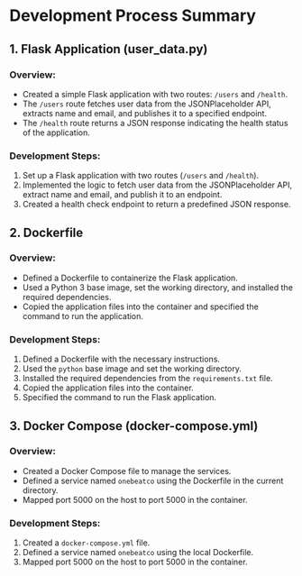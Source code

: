 # Development Process Summary

## 1. Flask Application (user_data.py)

### Overview:
- Created a simple Flask application with two routes: `/users` and `/health`.
- The `/users` route fetches user data from the JSONPlaceholder API, extracts name and email, and publishes it to a specified endpoint.
- The `/health` route returns a JSON response indicating the health status of the application.

### Development Steps:
1. Set up a Flask application with two routes (`/users` and `/health`).
2. Implemented the logic to fetch user data from the JSONPlaceholder API, extract name and email, and publish it to an endpoint.
3. Created a health check endpoint to return a predefined JSON response.

## 2. Dockerfile

### Overview:
- Defined a Dockerfile to containerize the Flask application.
- Used a Python 3 base image, set the working directory, and installed the required dependencies.
- Copied the application files into the container and specified the command to run the application.

### Development Steps:
1. Defined a Dockerfile with the necessary instructions.
2. Used the `python` base image and set the working directory.
3. Installed the required dependencies from the `requirements.txt` file.
4. Copied the application files into the container.
5. Specified the command to run the Flask application.

## 3. Docker Compose (docker-compose.yml)

### Overview:
- Created a Docker Compose file to manage the services.
- Defined a service named `onebeatco` using the Dockerfile in the current directory.
- Mapped port 5000 on the host to port 5000 in the container.

### Development Steps:
1. Created a `docker-compose.yml` file.
2. Defined a service named `onebeatco` using the local Dockerfile.
3. Mapped port 5000 on the host to port 5000 in the container.
